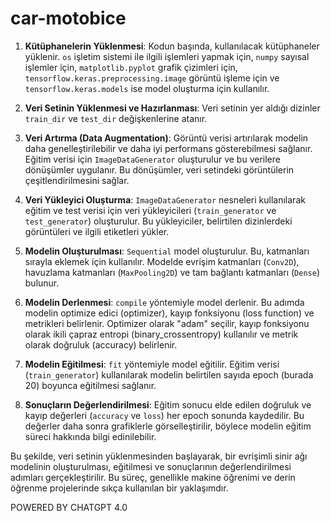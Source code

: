# car-motobice


1. **Kütüphanelerin Yüklenmesi**: Kodun başında, kullanılacak kütüphaneler yüklenir. `os` işletim sistemi ile ilgili işlemleri yapmak için, `numpy` sayısal işlemler için, `matplotlib.pyplot` grafik çizimleri için, `tensorflow.keras.preprocessing.image` görüntü işleme için ve `tensorflow.keras.models` ise model oluşturma için kullanılır.

2. **Veri Setinin Yüklenmesi ve Hazırlanması**: Veri setinin yer aldığı dizinler `train_dir` ve `test_dir` değişkenlerine atanır.

3. **Veri Artırma (Data Augmentation)**: Görüntü verisi artırılarak modelin daha genelleştirilebilir ve daha iyi performans gösterebilmesi sağlanır. Eğitim verisi için `ImageDataGenerator` oluşturulur ve bu verilere dönüşümler uygulanır. Bu dönüşümler, veri setindeki görüntülerin çeşitlendirilmesini sağlar.

4. **Veri Yükleyici Oluşturma**: `ImageDataGenerator` nesneleri kullanılarak eğitim ve test verisi için veri yükleyicileri (`train_generator` ve `test_generator`) oluşturulur. Bu yükleyiciler, belirtilen dizinlerdeki görüntüleri ve ilgili etiketleri yükler.

5. **Modelin Oluşturulması**: `Sequential` model oluşturulur. Bu, katmanları sırayla eklemek için kullanılır. Modelde evrişim katmanları (`Conv2D`), havuzlama katmanları (`MaxPooling2D`) ve tam bağlantı katmanları (`Dense`) bulunur.

6. **Modelin Derlenmesi**: `compile` yöntemiyle model derlenir. Bu adımda modelin optimize edici (optimizer), kayıp fonksiyonu (loss function) ve metrikleri belirlenir. Optimizer olarak "adam" seçilir, kayıp fonksiyonu olarak ikili çapraz entropi (binary_crossentropy) kullanılır ve metrik olarak doğruluk (accuracy) belirlenir.

7. **Modelin Eğitilmesi**: `fit` yöntemiyle model eğitilir. Eğitim verisi (`train_generator`) kullanılarak modelin belirtilen sayıda epoch (burada 20) boyunca eğitilmesi sağlanır.

8. **Sonuçların Değerlendirilmesi**: Eğitim sonucu elde edilen doğruluk ve kayıp değerleri (`accuracy` ve `loss`) her epoch sonunda kaydedilir. Bu değerler daha sonra grafiklerle görselleştirilir, böylece modelin eğitim süreci hakkında bilgi edinilebilir.

Bu şekilde, veri setinin yüklenmesinden başlayarak, bir evrişimli sinir ağı modelinin oluşturulması, eğitilmesi ve sonuçlarının değerlendirilmesi adımları gerçekleştirilir. Bu süreç, genellikle makine öğrenimi ve derin öğrenme projelerinde sıkça kullanılan bir yaklaşımdır.

POWERED BY CHATGPT 4.0
